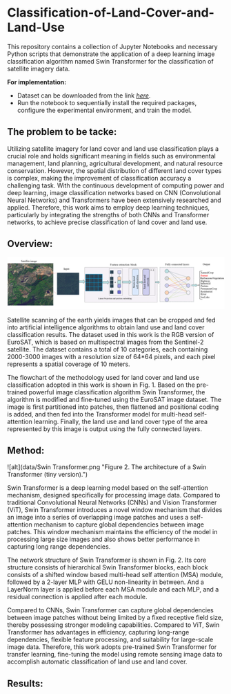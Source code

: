 # Classification-of-Land-Cover-and-Land-Use
This repository contains a collection of Jupyter Notebooks and necessary Python scripts that demonstrate the application of a deep learning image classification algorithm named Swin Transformer for the classification of satellite imagery data. <br/>

**For implementation:**
* Dataset can be downloaded from the link [*here*](https://github.com/phelber/eurosat?tab=readme-ov-file).
* Run the notebook to sequentially install the required packages, configure the experimental environment, and train the model.

## The problem to be tacke:
Utilizing satellite imagery for land cover and land use classification plays a crucial role and holds significant meaning in fields such as environmental management, land planning, agricultural development, and natural resource conservation. However, the spatial distribution of different land cover types is complex, making the improvement of classification accuracy a challenging task. With the continuous development of computing power and deep learning, image classification networks based on CNN (Convolutional Neural Networks) and Transformers have been extensively researched and applied. Therefore, this work aims to employ deep learning techniques, particularly by integrating the strengths of both CNNs and Transformer networks, to achieve precise classification of land cover and land use. <br/>

## Overview:
![alt](data/overview.png "Figure 1.  Illustration of the classification of land cover and land use.")

Satellite scanning of the earth yields images that can be cropped and fed into artificial intelligence algorithms to obtain land use and land cover classification results. The dataset used in this work is the RGB version of EuroSAT, which is based on multispectral images from the Sentinel-2 satellite. The dataset contains a total of 10 categories, each containing 2000-3000 images with a resolution size of 64*64 pixels, and each pixel represents a spatial coverage of 10 meters.

The flowchart of the methodology used for land cover and land use classification adopted in this work is shown in Fig. 1. Based on the pre-trained powerful image classification algorithm Swin Transformer, the algorithm is modified and fine-tuned using the EuroSAT image dataset. The image is first partitioned into patches, then flattened and positional coding is added, and then fed into the Transformer model for multi-head self-attention learning. Finally, the land use and land cover type of the area represented by this image is output using the fully connected layers.

## Method:
![alt](data/Swin Transformer.png "Figure 2.  The architecture of a Swin Transformer (tiny version).")

Swin Transformer is a deep learning model based on the self-attention mechanism, designed specifically for processing image data. Compared to traditional Convolutional Neural Networks (CNNs) and Vision Transformer (ViT), Swin Transformer introduces a novel window mechanism that divides an image into a series of overlapping image patches and uses a self-attention mechanism to capture global dependencies between image patches. This window mechanism maintains the efficiency of the model in processing large size images and also shows better performance in capturing long range dependencies.

The network structure of Swin Transformer is shown in Fig. 2. Its core structure consists of hierarchical Swin Transformer blocks, each block consists of a shifted window based multi-head self attention (MSA) module, followed by a 2-layer MLP with GELU non-linearity in between. And a LayerNorm  layer is applied before each MSA module and each MLP, and a residual connection is applied after each module.

Compared to CNNs, Swin Transformer can capture global dependencies between image patches without being limited by a fixed receptive field size, thereby possessing stronger modeling capabilities. Compared to ViT, Swin Transformer has advantages in efficiency, capturing long-range dependencies, flexible feature processing, and suitability for large-scale image data. Therefore, this work adopts pre-trained Swin Transformer for transfer learning, fine-tuning the model using remote sensing image data to accomplish automatic classification of land use and land cover.

## Results:

